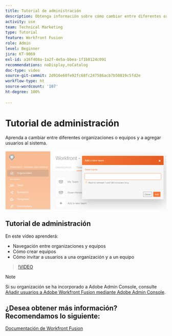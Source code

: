```yaml
---
title: Tutorial de administración
description: Obtenga información sobre cómo cambiar entre diferentes organizaciones o equipos y agregar usuarios al sistema en [!DNL Adobe Workfront Fusion].
activity: use
team: Technical Marketing
type: Tutorial
feature: Workfront Fusion
role: Admin
level: Beginner
jira: KT-9069
exl-id: a16f408a-1a2f-4e5a-bbea-1f1b8124c091
recommendations: noDisplay,noCatalog
doc-type: video
source-git-commit: 2d916e60fe92fc68fc247586acb7b50819c5fd2e
workflow-type: ht
source-wordcount: '107'
ht-degree: 100%

---
```


# Tutorial de administración

Aprenda a cambiar entre diferentes organizaciones o equipos y a agregar usuarios al sistema.

![Una imagen de un escenario con gestión de errores](assets/workfront-fusion-administration-1.png)

## Tutorial de administración

En este vídeo aprenderá:

* Navegación entre organizaciones y equipos
* Cómo crear equipos
* Cómo invitar a usuarios a una organización y a un equipo

>[!VIDEO](https://video.tv.adobe.com/v/335310/?quality=12&learn=on)

>[!NOTE]
>
>Si su organización se ha incorporado a Adobe Admin Console, consulte [Añadir usuarios a Adobe Workfront Fusion mediante Adobe Admin Console](https://experienceleague.adobe.com/docs/workfront/using/adobe-workfront-fusion/fusion-in-experience-cloud/add-fusion-users-admin-console.html?lang=es).


## ¿Desea obtener más información? Recomendamos lo siguiente:

[Documentación de Workfront Fusion](https://experienceleague.adobe.com/docs/workfront/using/adobe-workfront-fusion/workfront-fusion-2.html?lang=es)

